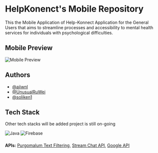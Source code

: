 # HelpKonenct's Mobile Repository

This the Mobile Application of Help-Konnect Application for the General Users that aims to streamline processes and accessibility to mental health services for individuals with psychological difficulties.

## Mobile Preview

![Mobile Preview](https://i.ibb.co/Hq3jhs0/HK-mobile-preview.jpg)
## Authors

- [@ajiwnl](https://www.github.com/ajiwnl)
- [@UnusualRuWei](https://www.github.com/UnusualRuWei)
- [@soliken1](https://www.github.com/soliken1)

## Tech Stack 
Other tech stacks will be added project is still on-going

![Java](https://img.shields.io/badge/java-%23ED8B00.svg?style=for-the-badge&logo=openjdk&logoColor=white) ![Firebase](https://img.shields.io/badge/firebase-%23039BE5.svg?style=for-the-badge&logo=firebase)

###

**APIs:** [Purgomalum Text Filtering](https://www.purgomalum.com/), [Stream Chat API](https://getstream.io/chat/), [Google API](https://rapidapi.com/rphrp1985/api/google-api31)
